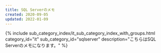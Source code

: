 ```yaml
---
title: SQL Serverのメモ
created: 2020-09-05
updated: 2022-01-09
---
```

{% include sub_category_index/it_sub_category_index_with_groups.html
    category_id="it"
    sub_category_id="sqlserver"
    description="こちらはSQL Serverのメモになります。" %}
